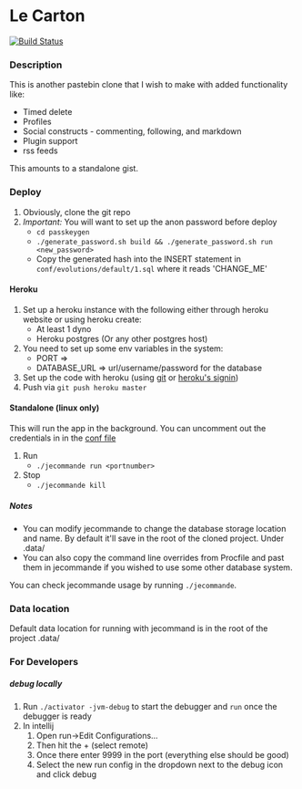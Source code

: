 Le Carton
=========

[![Build Status](https://travis-ci.org/maximx1/lecarton.svg?branch=master)](https://travis-ci.org/maximx1/lecarton)

### Description
This is another pastebin clone that I wish to make with added functionality like:

* Timed delete
* Profiles
* Social constructs - commenting, following, and markdown
* Plugin support
* rss feeds

This amounts to a standalone gist.

### Deploy
1. Obviously, clone the git repo
2. *Important:* You will want to set up the anon password before deploy
    * `cd passkeygen`
    * `./generate_password.sh build && ./generate_password.sh run <new_password>`
    * Copy the generated hash into the INSERT statement in `conf/evolutions/default/1.sql` where it reads 'CHANGE_ME'

#### Heroku
1. Set up a heroku instance with the following either through heroku website or using heroku create:
    * At least 1 dyno
    * Heroku postgres (Or any other postgres host)
2. You need to set up some env variables in the system:
    * PORT =>
    * DATABASE_URL => url/username/password for the database
3. Set up the code with heroku (using [git](http://stackoverflow.com/a/5129733/3183419) or [heroku's signin](https://devcenter.heroku.com/articles/git#creating-a-heroku-remote))
4. Push via `git push heroku master`

#### Standalone (linux only)
This will run the app in the background. You can uncomment out the credentials in in the [conf file](https://github.com/maximx1/lecarton/blob/master/conf/application.conf#L41-42)

1. Run
    * `./jecommande run <portnumber>`
2. Stop
    * `./jecommande kill`

##### Notes
* You can modify jecommande to change the database storage location and name. By default it'll save in the root of the cloned project. Under .data/
* You can also copy the command line overrides from Procfile and past them in jecommande if you wished to use some other database system.

You can check jecommande usage by running `./jecommande`.

### Data location
Default data location for running with jecommand is in the root of the project .data/

### For Developers
##### debug locally
1. Run `./activator -jvm-debug` to start the debugger and `run` once the debugger is ready
2. In intellij
    1. Open run->Edit Configurations...
    2. Then hit the + (select remote)
    3. Once there enter 9999 in the port (everything else should be good)
    4. Select the new run config in the dropdown next to the debug icon and click debug
